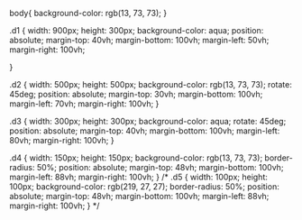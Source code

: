 body{
    background-color: rgb(13, 73, 73);
}


.d1 {
    width: 900px;
    height: 300px;
    background-color: aqua;
    position: absolute;
    margin-top: 40vh;
    margin-bottom: 100vh;
    margin-left: 50vh;
    margin-right: 100vh;
    
}

.d2 {
    width: 500px;
    height: 500px;
    background-color: rgb(13, 73, 73);
    rotate: 45deg;
    position: absolute;
    margin-top: 30vh;
    margin-bottom: 100vh;
    margin-left: 70vh;
    margin-right: 100vh;
}

.d3 {
    width: 300px;
    height: 300px;
    background-color: aqua;
    rotate: 45deg;
    position: absolute;
    margin-top: 40vh;
    margin-bottom: 100vh;
    margin-left: 80vh;
    margin-right: 100vh;
}

.d4 {
    width: 150px;
    height: 150px;
    background-color: rgb(13, 73, 73);
    border-radius: 50%;
    position: absolute;
    margin-top: 48vh;
    margin-bottom: 100vh;
    margin-left: 88vh;
    margin-right: 100vh;
}
/* 
.d5 {
    width: 100px;
    height: 100px;
    background-color: rgb(219, 27, 27);
    border-radius: 50%;
    position: absolute;
    margin-top: 48vh;
    margin-bottom: 100vh;
    margin-left: 88vh;
    margin-right: 100vh;
} */
